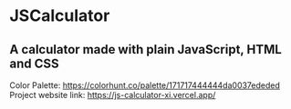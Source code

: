 <h1> JSCalculator </h1>
<h2> A calculator made with plain JavaScript, HTML and CSS </h2>

Color Palette: https://colorhunt.co/palette/171717444444da0037ededed <br>
Project website link: https://js-calculator-xi.vercel.app/
